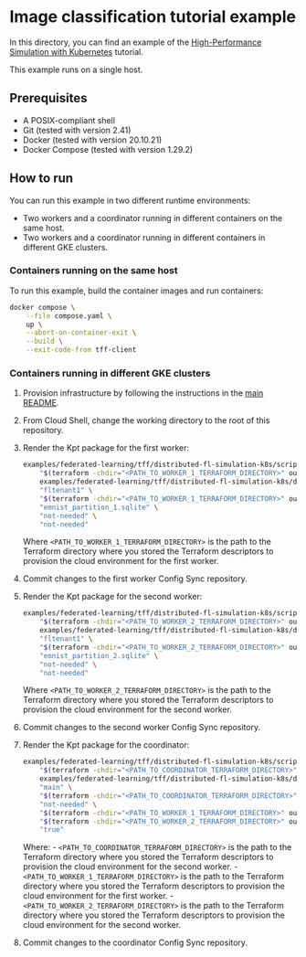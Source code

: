 # Image classification tutorial example

In this directory, you can find an example of the
[High-Performance Simulation with Kubernetes](https://www.tensorflow.org/federated/tutorials/high_performance_simulation_with_kubernetes)
tutorial.

This example runs on a single host.

## Prerequisites

- A POSIX-compliant shell
- Git (tested with version 2.41)
- Docker (tested with version 20.10.21)
- Docker Compose (tested with version 1.29.2)

## How to run

You can run this example in two different runtime environments:

- Two workers and a coordinator running in different containers on the same host.
- Two workers and a coordinator running in different containers in different GKE clusters.

### Containers running on the same host

To run this example, build the container images and run containers:

```sh
docker compose \
    --file compose.yaml \
    up \
    --abort-on-container-exit \
    --build \
    --exit-code-from tff-client
```

### Containers running in different GKE clusters

1. Provision infrastructure by following the instructions in the [main README](../../../../README.md).
1. From Cloud Shell, change the working directory to the root of this repository.
1. Render the Kpt package for the first worker:

    ```sh
    examples/federated-learning/tff/distributed-fl-simulation-k8s/scripts/generate-example-tff-workload-descriptors.sh \
        "$(terraform -chdir="<PATH_TO_WORKER_1_TERRAFORM_DIRECTORY>" output -raw config_sync_repository_path)/tenants/fltenant1" \
        examples/federated-learning/tff/distributed-fl-simulation-k8s/distributed-fl-workload-pkg \
        "fltenant1" \
        "$(terraform -chdir="<PATH_TO_WORKER_1_TERRAFORM_DIRECTORY>" output -raw kubernetes_apps_service_account_name)" \
        "emnist_partition_1.sqlite" \
        "not-needed" \
        "not-needed"
    ```

    Where `<PATH_TO_WORKER_1_TERRAFORM_DIRECTORY>` is the path to the Terraform
    directory where you stored the Terraform descriptors to provision the cloud
    environment for the first worker.

1. Commit changes to the first worker Config Sync repository.
1. Render the Kpt package for the second worker:

    ```sh
    examples/federated-learning/tff/distributed-fl-simulation-k8s/scripts/generate-example-tff-workload-descriptors.sh \
        "$(terraform -chdir="<PATH_TO_WORKER_2_TERRAFORM_DIRECTORY>" output -raw config_sync_repository_path)/tenants/fltenant1" \
        examples/federated-learning/tff/distributed-fl-simulation-k8s/distributed-fl-workload-pkg \
        "fltenant1" \
        "$(terraform -chdir="<PATH_TO_WORKER_2_TERRAFORM_DIRECTORY>" output -raw kubernetes_apps_service_account_name)" \
        "emnist_partition_2.sqlite" \
        "not-needed" \
        "not-needed"
    ```

    Where `<PATH_TO_WORKER_2_TERRAFORM_DIRECTORY>` is the path to the Terraform
    directory where you stored the Terraform descriptors to provision the cloud
    environment for the second worker.

1. Commit changes to the second worker Config Sync repository.
1. Render the Kpt package for the coordinator:

    ```sh
    examples/federated-learning/tff/distributed-fl-simulation-k8s/scripts/generate-example-tff-workload-descriptors.sh \
        "$(terraform -chdir="<PATH_TO_COORDINATOR_TERRAFORM_DIRECTORY>" output -raw config_sync_repository_path)/tenants/main" \
        examples/federated-learning/tff/distributed-fl-simulation-k8s/distributed-fl-workload-pkg \
        "main" \
        "$(terraform -chdir="<PATH_TO_COORDINATOR_TERRAFORM_DIRECTORY>" output -raw kubernetes_apps_service_account_name)" \
        "not-needed" \
        "$(terraform -chdir="<PATH_TO_WORKER_1_TERRAFORM_DIRECTORY>" output -raw tff_example_worker_external_ip_address)" \
        "$(terraform -chdir="<PATH_TO_WORKER_2_TERRAFORM_DIRECTORY>" output -raw tff_example_worker_external_ip_address)" \
        "true"
    ```

    Where:
        - `<PATH_TO_COORDINATOR_TERRAFORM_DIRECTORY>` is the path to the
            Terraform directory where you stored the Terraform descriptors to
            provision the cloud environment for the second worker.
        - `<PATH_TO_WORKER_1_TERRAFORM_DIRECTORY>` is the path to the Terraform
            directory where you stored the Terraform descriptors to provision
            the cloud environment for the first worker.
        - `<PATH_TO_WORKER_2_TERRAFORM_DIRECTORY>` is the path to the Terraform
            directory where you stored the Terraform descriptors to provision
            the cloud environment for the second worker.

1. Commit changes to the coordinator Config Sync repository.
